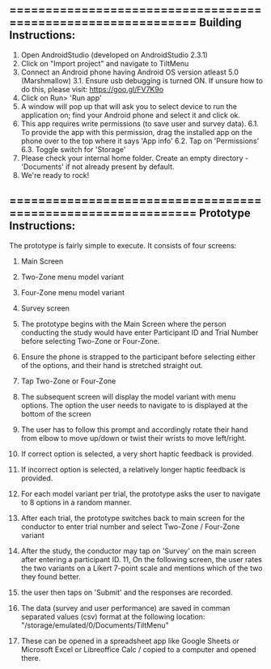 =============================================================
Building Instructions:
-----------------------
1. Open AndroidStudio (developed on AndroidStudio 2.3.1)
2. Click on "Import project" and navigate to TiltMenu
3. Connect an Android phone having Android OS version atleast 5.0 (Marshmallow)
    3.1. Ensure usb debugging is turned ON. If unsure how to do this, please visit: https://goo.gl/FV7K9o 
4. Click on Run> 'Run app'
5. A window will pop up that will ask you to select device to run the application on; find your Android phone and select it and click ok.
6. This app requires write permissions (to save user and survey data).
    6.1. To provide the app with this permission, drag the installed app on the phone over to the top where it says 'App info'
    6.2. Tap on 'Permissions'
    6.3. Toggle switch for 'Storage'
7. Please check your internal home folder. Create an empty directory - 'Documents' if not already present by default.
8. We're ready to rock!

=============================================================
Prototype Instructions:
-----------------------

The prototype is fairly simple to execute. It consists of four screens:
1. Main Screen
2. Two-Zone menu model variant
3. Four-Zone menu model variant
4. Survey screen

1. The prototype begins with the Main Screen where the person conducting the study would have enter Participant ID and Trial Number before selecting
Two-Zone or Four-Zone.
2. Ensure the phone is strapped to the participant before selecting either of the options, and their hand is stretched straight out.
3. Tap Two-Zone or Four-Zone
4. The subsequent screen will display the model variant with menu options. The option the user needs to navigate to is displayed at the bottom of the screen
5. The user has to follow this prompt and accordingly rotate their hand from elbow to move up/down or twist their wrists to move left/right.
6. If correct option is selected, a very short haptic feedback is provided.
7. If incorrect option is selected, a relatively longer haptic feedback is provided.
8. For each model variant per trial, the prototype asks the user to navigate to 8 options in a random manner.
9. After each trial, the prototype switches back to main screen for the conductor to enter trial number and select Two-Zone / Four-Zone variant
10. After the study, the conductor may tap on 'Survey' on the main screen after entering a participant ID.
11, On the following screen, the user rates the two variants on a Likert 7-point scale and mentions which of the two they found better.
12. the user then taps on 'Submit' and the responses are recorded.
13. The data (survey and user performance) are saved in comman separated values (csv) format at the following location:
"/storage/emulated/0/Documents/TiltMenu"
14. These can be opened in a spreadsheet app like Google Sheets or Microsoft Excel or Libreoffice Calc / copied to a computer and opened there. 



